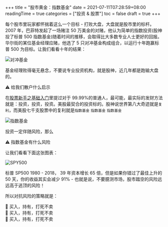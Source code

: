 +++
title = "股市黄金：指数基金"
date = 2021-07-11T07:28:59+08:00
readingTime = true
categories = ["投资 & 股票"]
toc = false
draft = true
+++

<!--more-->

每个股市里玩家都怀揣着这么一个目标 - 打败大盘，大盘就是股市里的标杆。2007 年，巴菲特发起了一场赌注 50 万美金的对赌，他认为简单的指数投资(股神投了标普 500 指数基金)随着时间的推移，会取得比大多数专业人士更好的回报。华尔街的某位基金经理应赌，他选了 5 只对冲基金构成组合，以运行十年跑赢标普 500 为目标。让我们看看十年的结果：

![对冲基金](/images/stock/对冲基金.png#center)

基金经理败得毫无悬念，不要说专业投资机构，就是股神，近几年都是跑输大盘的。

<span class="kwd2">⚠️ 给我们散户什么启示</span>

在[股票新手之基础入门](/posts/stocks101/)里提过对于 99.99%的普通人，最可能，最实际的发财方法就是：投资，投资，投资。美股最契合的投资标的。股神说世界第八大奇迹就是`复利`，而美股七千支股票中的复利就是`指数基金` `指数基金` `指数基金`

![指数基金](/images/stock/指数基金.webp#center)

投资一定伴随风险，那么

<span class="kwd2">⚠️ 指数基金有什么风险</span>

让我们看看下面这张图表：

![SPY500](/images/stock/spy1980-2018.png#center)

标普 SP500 1980 - 2018， 39 年资本增长 65 倍，但是如果你错过了最佳上升的 50 天，你的收益其实会减少 91% - 也就是说，不要臆测市场，<span class="uline">股市踏空的风险远远高于逃顶的风险</span>！

所以对抗风险的策略就是：

<span class="kwd2">👏 买入，持有，打死不卖</span>  
<span class="kwd2">👏 买入，持有，打死不卖</span>  
<span class="kwd2">👏 买入，持有，打死不卖</span>
